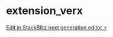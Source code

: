 # extension_verx

[Edit in StackBlitz next generation editor ⚡️](https://stackblitz.com/~/github.com/bbatalhaverx/extension_verx)